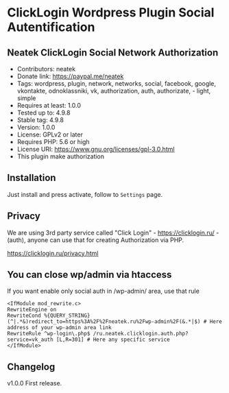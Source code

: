 # ClickLogin Wordpress Plugin Social Autentification

## Neatek ClickLogin Social Network Authorization
- Contributors: neatek
- Donate link: https://paypal.me/neatek
- Tags: wordpress, plugin, network, networks, social, facebook, google, vkontakte, odnoklassniki, vk, authorization, auth, authorizate, - light, simple
- Requires at least: 1.0.0
- Tested up to: 4.9.8
- Stable tag: 4.9.8
- Version: 1.0.0
- License: GPLv2 or later
- Requires PHP: 5.6 or high
- License URI: https://www.gnu.org/licenses/gpl-3.0.html
- This plugin make authorization 


## Installation

Just install and press activate, follow to `Settings` page.

## Privacy

We are using 3rd party service called "Click Login" - https://clicklogin.ru/ - (auth), anyone can use that for creating Authorization via PHP.

https://clicklogin.ru/privacy.html

## You can close wp/admin via htaccess

If you want enable only social auth in /wp-admin/ area, use that rule
```
<IfModule mod_rewrite.c>
RewriteEngine on
RewriteCond %{QUERY_STRING} (^|.*&)redirect_to=https%3A%2F%2Fneatek.ru%2Fwp-admin%2F(&.*|$) # Here address of your wp-admin area link
RewriteRule ^wp-login\.php$ /ru.neatek.clicklogin.auth.php?service=vk_auth [L,R=301] # Here any specific service
</IfModule>
```
## Changelog
v1.0.0
First release.
